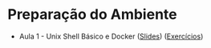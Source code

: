 # Preparação do Ambiente

* Aula 1 - Unix Shell Básico e Docker ([Slides](https://github.com/ai2-education-fiep-turma-3/01-preparacao-do-ambiente/raw/main/slides/aula1/slides.pdf)) ([Exercícios](https://github.com/ai2-education-fiep-turma-3/01-preparacao-do-ambiente/blob/main/exercicios/aula1/exercicios.md))
